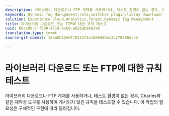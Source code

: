 ```yaml
---
description: 라이브러리 다운로드나 FTP 게재를 사용하거나, 테스트 환경이 없는 경우, Charles와 같은 재작성 도구를 사용하여 게시되지 않은 규칙을 테스트할 수 있습니다. 이 작업의 필요성은 구체적인 구현에 따라 달라집니다.
keywords: Dynamic Tag Management;rule;switcher plugin;libray download;ftp;rewrite tool;test unpublished rules;test rules;debug rule;charles
solution: Experience Cloud,Analytics,Target,Dynamic Tag Management
title: 라이브러리 다운로드 또는 FTP에 대한 규칙 테스트
uuid: b6ac09c7-f590-4710-bcb0-eb2bab9e6296
translation-type: tm+mt
source-git-commit: 16ba0b12e0f70112f4c10804d0a13c278388ecc2

---
```



# 라이브러리 다운로드 또는 FTP에 대한 규칙 테스트

라이브러리 다운로드나 FTP 게재를 사용하거나, 테스트 환경이 없는 경우, Charles와 같은 재작성 도구를 사용하여 게시되지 않은 규칙을 테스트할 수 있습니다. 이 작업의 필요성은 구체적인 구현에 따라 달라집니다.

